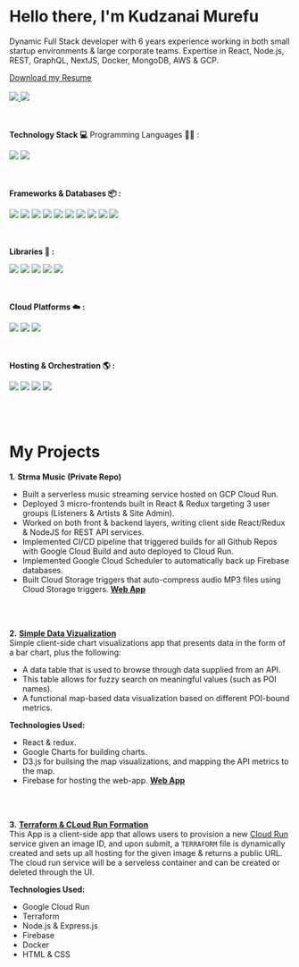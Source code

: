 <div dir="auto">
	<h1>
		<b>Hello there, I'm Kudzanai Murefu</b>
	</h1>
	<p>
		Dynamic Full Stack developer with 6 years experience working in both small startup environments & large corporate teams. Expertise in React, Node.js, REST, 			GraphQL, NextJS, Docker, MongoDB, AWS & GCP.
	</p>
	<a href="https://drive.google.com/file/d/1ClR3AAl8S1duP1se26xmH0bLFFcBO0oS/view?usp=sharing" rel="nofollow">Download my Resume</a>
	<br>
	<br>
	<a href="mailto:kudzmurefu@gmail.com">
	<img src="https://camo.githubusercontent.com/571384769c09e0c66b45e39b5be70f68f552db3e2b2311bc2064f0d4a9f5983b/68747470733a2f2f696d672e736869656c64732e696f2f62616467652f476d61696c2d4431343833363f7374796c653d666f722d7468652d6261646765266c6f676f3d676d61696c266c6f676f436f6c6f723d7768697465"  style="max-width: 100%;">
	</a>
	<a href="https://www.linkedin.com/in/kudzanai-m-7b128886/" rel="nofollow">
	<img src="https://camo.githubusercontent.com/7e1a1a039c75a7c4d2a91d7f97bf0a1c2adcf7cb49b7dbbfc02963a4f9fdaca4/68747470733a2f2f696d672e736869656c64732e696f2f62616467652f6c696e6b6564696e2d2532333030373742352e7376673f7374796c653d666f722d7468652d6261646765266c6f676f3d6c696e6b6564696e266c6f676f436f6c6f723d7768697465" style="max-width: 100%;"></a>
</div>

<br>
<br>

**Technology Stack 💻**
Programming Languages 👨‍💻 :
<div dir="auto">
	<img src="https://img.shields.io/badge/javascript-%23323330.svg?style=for-the-badge&logo=javascript&logoColor=%23F7DF1E" style="max-width: 100%;">
	<img src="https://img.shields.io/badge/python-3670A0?style=for-the-badge&logo=python&logoColor=ffdd54" style="max-width: 100%;">
</div>

<br>
<br>

**Frameworks & Databases 📦 :**
<div dir="auto">
	<img src="https://img.shields.io/badge/node.js-6DA55F?style=for-the-badge&logo=node.js&logoColor=white" style="max-width: 100%;">
	<img src="https://img.shields.io/badge/Next-black?style=for-the-badge&logo=next.js&logoColor=white" style="max-width: 100%;">
	<img src="https://img.shields.io/badge/react-%2320232a.svg?style=for-the-badge&logo=react&logoColor=%2361DAFB" style="max-width: 100%;">
	<img src="https://img.shields.io/badge/-GraphQL-E10098?style=for-the-badge&logo=graphql&logoColor=white" style="max-width: 100%;">
	<img src="https://img.shields.io/badge/python-3670A0?style=for-the-badge&logo=python&logoColor=ffdd54" style="max-width: 100%;">
	<img src="https://img.shields.io/badge/typescript-%23007ACC.svg?style=for-the-badge&logo=typescript&logoColor=white" style="max-width: 100%;">
	<img src="https://img.shields.io/badge/Firebase-039BE5?style=for-the-badge&logo=Firebase&logoColor=white" style="max-width: 100%;">
	<img src="https://img.shields.io/badge/Amazon%20DynamoDB-4053D6?style=for-the-badge&logo=Amazon%20DynamoDB&logoColor=white" style="max-width: 100%;">
	<img src="https://img.shields.io/badge/MongoDB-%234ea94b.svg?style=for-the-badge&logo=mongodb&logoColor=white" style="max-width: 100%;">
	<img src="https://img.shields.io/badge/postgres-%23316192.svg?style=for-the-badge&logo=postgresql&logoColor=white" style="max-width: 100%;">
</div>

<br>
<br>

**Libraries 🔣 :**
<div dir="auto">
	<img src="https://img.shields.io/badge/webpack-%238DD6F9.svg?style=for-the-badge&logo=webpack&logoColor=black" style="max-width: 100%;">
	<img src="https://img.shields.io/badge/tailwindcss-%2338B2AC.svg?style=for-the-badge&logo=tailwind-css&logoColor=white" style="max-width: 100%;">
	<img src="https://img.shields.io/badge/SASS-hotpink.svg?style=for-the-badge&logo=SASS&logoColor=white" style="max-width: 100%;">
	<img src="https://img.shields.io/badge/redux-%23593d88.svg?style=for-the-badge&logo=redux&logoColor=white" style="max-width: 100%;">
	<img src="https://img.shields.io/badge/express.js-%23404d59.svg?style=for-the-badge&logo=express&logoColor=%2361DAFB" style="max-width: 100%;">
</div>

<br>
<br>

**Cloud Platforms ☁️ :**
<div dir="auto">
	<img src="https://img.shields.io/badge/AWS-%23FF9900.svg?style=for-the-badge&logo=amazon-aws&logoColor=white" style="max-width: 100%;">
	<img src="https://img.shields.io/badge/GoogleCloud-%234285F4.svg?style=for-the-badge&logo=google-cloud&logoColor=white" style="max-width: 100%;">
	<img src="https://img.shields.io/badge/firebase-%23039BE5.svg?style=for-the-badge&logo=firebase" style="max-width: 100%;">
</div>

<br>
<br>

**Hosting & Orchestration 🌎 :**
<div dir="auto">
	<img src="https://img.shields.io/badge/firebase-%23039BE5.svg?style=for-the-badge&logo=firebase" style="max-width: 100%;">
	<img src="https://img.shields.io/badge/GoogleCloud-%234285F4.svg?style=for-the-badge&logo=google-cloud&logoColor=white" style="max-width: 100%;">
	<img src="https://img.shields.io/badge/docker-%230db7ed.svg?style=for-the-badge&logo=docker&logoColor=white" style="max-width: 100%;">
	<img src="https://img.shields.io/badge/kubernetes-%23326ce5.svg?style=for-the-badge&logo=kubernetes&logoColor=white" style="max-width: 100%;">
</div>

<br>
<br>
<br>

<h1>
	<b>My Projects</b>
</h1>
	
**1.** **Strma Music (Private Repo)**
- Built a serverless music streaming service hosted on GCP Cloud Run.
- Deployed 3 micro-frontends built in React & Redux targeting 3 user groups (Listeners & Artists & Site Admin).
- Worked on both front & backend layers, writing client side React/Redux & NodeJS for REST API services.
- Implemented CI/CD pipeline that triggered builds for all Github Repos with Google Cloud Build and auto deployed to Cloud Run.
- Implemented Google Cloud Scheduler to automatically back up Firebase databases.
- Built Cloud Storage triggers that auto-compress audio MP3 files using Cloud Storage triggers.
**[Web App](https://player.strma.app)**

<br>
<br>


**2.** **[Simple Data Vizualization](https://github.com/kudzanaim/data-visualization)**
<br>
Simple client-side chart visualizations app that presents data in the form of a bar chart, plus the following: 
- A data table that is used to browse through data supplied from an API. 
- This table allows for fuzzy search on meaningful values (such as POI names).
- A functional map-based data visualization based on different POI-bound metrics.

**Technologies Used:**
- React & redux.
- Google Charts for building charts.
- D3.js for builsing the map visualizations, and mapping the API metrics to the map.
- Firebase for hosting the web-app.
**[Web App](https://eqworksapiapp.firebaseapp.com/)**

<br>
<br>

**3.** [**Terraform & CLoud Run Formation**](https://github.com/kudzanaim/terraform-test)
<br>
This App is a client-side app that allows users to provision a new [Cloud Run](https://cloud.google.com/run/?utm_source=google&utm_medium=cpc&utm_campaign=na-CA-all-en-dr-bkws-all-all-trial-e-dr-1605212&utm_content=text-ad-none-any-DEV_c-CRE_623126732339-ADGP_Desk%20%7C%20BKWS%20-%20EXA%20%7C%20Txt%20_%20General%20_%20Product%20Support-KWID_43700073231538867-kwd-353039629183&utm_term=KW_cloud%20run-ST_cloud%20run&gclid=CjwKCAjw-IWkBhBTEiwA2exyO4N-YLvq9tT-BpEOMcgDSN8j8h1seSxxABvOng5uGtKY4wg9PNrDRRoCqVYQAvD_BwE&gclsrc=aw.ds) service given an image ID, and upon submit, a `TERRAFORM` file is dynamically created and sets up all hosting for the given image & returns a public URL. The cloud run service will be a serveless container and can be created or deleted through the UI.

**Technologies Used:**
- Google Cloud Run
- Terraform
- Node.js & Express.js
- Firebase
- Docker
- HTML & CSS

